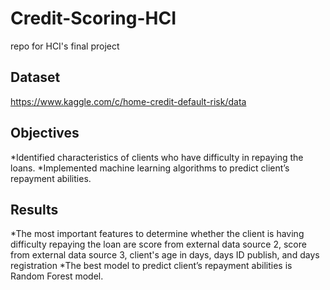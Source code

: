 # Credit-Scoring-HCI
repo for HCI's final project

## Dataset

https://www.kaggle.com/c/home-credit-default-risk/data

## Objectives

*Identified characteristics of clients who have difficulty in repaying the loans.
*Implemented machine learning algorithms to predict client’s repayment abilities.

## Results

*The most important features to determine whether the client is having difficulty repaying the loan are score from external data source 2, score from external data source 3, client's age in days, days ID publish, and days registration
*The best model to predict client’s repayment abilities is Random Forest model.

